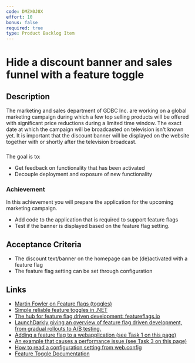 ```yaml
---
code: DMZX0J8X
effort: 10
bonus: false
required: true 
type: Product Backlog Item 
---
```

# Hide a discount banner and sales funnel with a feature toggle #

## Description ##

The marketing and sales department of GDBC Inc. are working on a global marketing campaign during which a few top selling products will be offered with significant price reductions
during a limited time window. The exact date at which the campaign will be broadcasted on television isn't known yet. It is important that the discount banner will be displayed on the
website together with or shortly after the television broadcast. 
### ###
The goal is to:
* Get feedback on functionality that has been activated
* Decouple deployment and exposure of new functionality

### Achievement ###
In this achievement you will prepare the application for the upcoming marketing campaign.
* Add code to the application that is required to support feature flags
* Test if the banner is displayed based on the feature flag setting.

## Acceptance Criteria ##
* The discount text/banner on the homepage can be (de)activated with a feature flag 
* The feature flag setting can be set through configuration

## Links ##
* [Martin Fowler on Feature flags (toggles)](https://martinfowler.com/articles/feature-toggles.html)
* [Simple reliable feature toggles in .NET](https://github.com/jason-roberts/FeatureToggle)
* [The hub for feature flag driven development: featureflags.io](http://featureflags.io)
* [LaunchDarkly giving an overview of feature flag driven development, from gradual rollouts to A/B testing. ](http://blog.launchdarkly.com/feature-flag-driven-development/)
* [Adding a feature flag to a webapplication (see Task 1 on this page)](https://microsoft.github.io/PartsUnlimited/advanced/FeatureFlagWeb.html)
* [An example that causes a performance issue (see Task 3 on this page)](https://microsoft.github.io/PartsUnlimited/advanced/UserTelemetry.html)
* [How to read a configuration setting from web.config](https://msdn.microsoft.com/en-us/library/610xe886.aspx)
* [Feature Toggle Documentation](http://jason-roberts.github.io/FeatureToggle.Docs/pages/usage.html)
